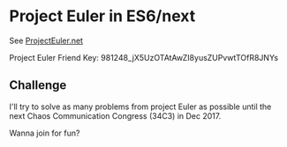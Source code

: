 # Project Euler in ES6/next

See [ProjectEuler.net](https://projecteuler.net/)

Project Euler Friend Key: 981248_jX5UzOTAtAwZI8yusZUPvwtTOfR8JNYs

## Challenge

I'll try to solve as many problems from project Euler as possible until the next Chaos Communication Congress (34C3) in Dec 2017.

Wanna join for fun?
